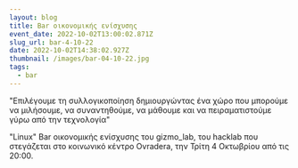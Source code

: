 ```yaml
---
layout: blog
title: Bar οικονομικής ενίσχυσης
event_date: 2022-10-02T13:00:02.871Z
slug_url: bar-4-10-22
date: 2022-10-02T14:38:02.927Z
thumbnail: /images/bar-04-10-22.jpg
tags:
  - bar
---
```

"Επιλέγουμε τη συλλογικοποίηση δημιουργώντας ένα χώρο που μπορούμε να μιλήσουμε, να συναντηθούμε, να μάθουμε και να πειραματιστούμε γύρω από την τεχνολογία"

"Linux" Bar οικονομικής ενίσχυσης του gizmo_lab, του hacklab που στεγάζεται στο κοινωνικό κέντρο Ovradera, την Τρίτη 4 Οκτωβρίου από τις 20:00.